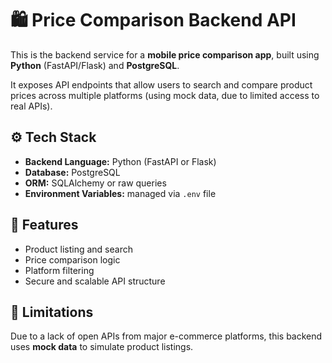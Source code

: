 # 🛍️ Price Comparison Backend API

This is the backend service for a **mobile price comparison app**, built using **Python** (FastAPI/Flask) and **PostgreSQL**.

It exposes API endpoints that allow users to search and compare product prices across multiple platforms (using mock data, due to limited access to real APIs).

## ⚙️ Tech Stack
- **Backend Language:** Python (FastAPI or Flask)
- **Database:** PostgreSQL
- **ORM:** SQLAlchemy or raw queries
- **Environment Variables:** managed via `.env` file

## 🚀 Features
- Product listing and search
- Price comparison logic
- Platform filtering
- Secure and scalable API structure

## 🧪 Limitations
Due to a lack of open APIs from major e-commerce platforms, this backend uses **mock data** to simulate product listings.